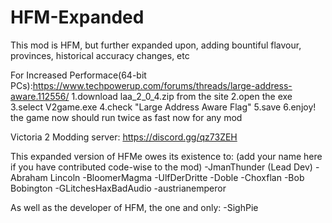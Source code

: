 # HFM-Expanded
This mod is HFM, but further expanded upon, adding bountiful flavour, provinces, historical accuracy changes, etc

For Increased Performace(64-bit PCs):https://www.techpowerup.com/forums/threads/large-address-aware.112556/
1.download laa_2_0_4.zip from the site
2.open the exe
3.select V2game.exe 
4.check "Large Address Aware Flag"
5.save
6.enjoy! the game now should run twice as fast now for any mod

Victoria 2 Modding server: https://discord.gg/qz73ZEH

This expanded version of HFMe owes its existence to: (add your name here if you have contributed code-wise to the mod)
-JmanThunder (Lead Dev)
-Abraham Lincoln
-BloomerMagma
-UlfDerDritte
-Doble
-Choxflan
-Bob Bobington
-GLitchesHaxBadAudio
-austrianemperor

As well as the developer of HFM, the one and only:
-SighPie

